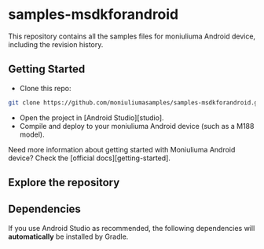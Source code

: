 # samples-msdkforandroid

This repository contains all the samples files for moniuliuma Android device, including the revision history.

## Getting Started

- Clone this repo:

```sh
git clone https://github.com/moniuliumasamples/samples-msdkforandroid.git
```

- Open the project in [Android Studio][studio].
- Compile and deploy to your moniuliuma Android device (such as a M188 model).

Need more information about getting started with Moniuliuma Android device? Check the [official docs][getting-started].

## Explore the repository




## Dependencies

If you use Android Studio as recommended, the following dependencies will **automatically** be installed by Gradle.